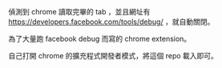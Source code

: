 偵測到 chrome 讀取完畢的 tab ，並且網址有 https://developers.facebook.com/tools/debug/ ，就自動關閉。

為了大量跑 facebook debug 而寫的 chrome extension。

自己打開 chrome 的擴充程式開發者模式，將這個 repo 載入即可。